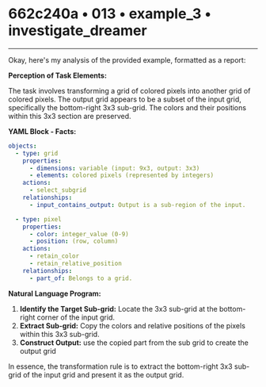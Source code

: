 # 662c240a • 013 • example_3 • investigate_dreamer

---
Okay, here's my analysis of the provided example, formatted as a report:

**Perception of Task Elements:**

The task involves transforming a grid of colored pixels into another grid of colored pixels. The output grid appears to be a subset of the input grid, specifically the bottom-right 3x3 sub-grid. The colors and their positions within this 3x3 section are preserved.

**YAML Block - Facts:**



```yaml
objects:
  - type: grid
    properties:
      - dimensions: variable (input: 9x3, output: 3x3)
      - elements: colored pixels (represented by integers)
    actions:
      - select_subgrid
    relationships:
      - input_contains_output: Output is a sub-region of the input.

  - type: pixel
    properties:
      - color: integer_value (0-9)
      - position: (row, column)
    actions:
      - retain_color
      - retain_relative_position
    relationships:
      - part_of: Belongs to a grid.
```



**Natural Language Program:**

1.  **Identify the Target Sub-grid:** Locate the 3x3 sub-grid at the bottom-right corner of the input grid.
2.  **Extract Sub-grid:** Copy the colors and relative positions of the pixels within this 3x3 sub-grid.
3. **Construct Output:** use the copied part from the sub grid to create the output grid

In essence, the transformation rule is to extract the bottom-right 3x3 sub-grid of the input grid and present it as the output grid.

